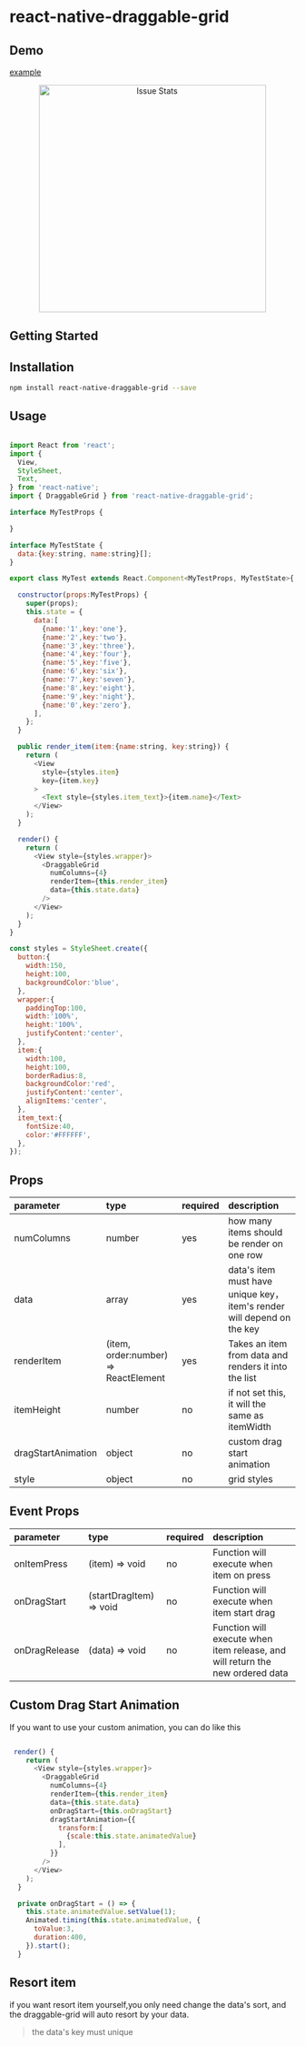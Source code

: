 # react-native-draggable-grid

## Demo
[example](https://github.com/SHISME/react-native-draggable-grid-instance)

<p align="center">
  <img alt="Issue Stats" width="400" src="https://github.com/SHISME/react-native-draggable-grid/blob/master/example.gif?raw=true">
</p>


## Getting Started

## Installation

```bash
npm install react-native-draggable-grid --save
```

## Usage

```javascript

import React from 'react';
import {
  View,
  StyleSheet,
  Text,
} from 'react-native';
import { DraggableGrid } from 'react-native-draggable-grid';

interface MyTestProps {

}

interface MyTestState {
  data:{key:string, name:string}[];
}

export class MyTest extends React.Component<MyTestProps, MyTestState>{

  constructor(props:MyTestProps) {
    super(props);
    this.state = {
      data:[
        {name:'1',key:'one'},
        {name:'2',key:'two'},
        {name:'3',key:'three'},
        {name:'4',key:'four'},
        {name:'5',key:'five'},
        {name:'6',key:'six'},
        {name:'7',key:'seven'},
        {name:'8',key:'eight'},
        {name:'9',key:'night'},
        {name:'0',key:'zero'},
      ],
    };
  }

  public render_item(item:{name:string, key:string}) {
    return (
      <View
        style={styles.item}
        key={item.key}
      >
        <Text style={styles.item_text}>{item.name}</Text>
      </View>
    );
  }

  render() {
    return (
      <View style={styles.wrapper}>
        <DraggableGrid
          numColumns={4}
          renderItem={this.render_item}
          data={this.state.data}
        />
      </View>
    );
  }
}

const styles = StyleSheet.create({
  button:{
    width:150,
    height:100,
    backgroundColor:'blue',
  },
  wrapper:{
    paddingTop:100,
    width:'100%',
    height:'100%',
    justifyContent:'center',
  },
  item:{
    width:100,
    height:100,
    borderRadius:8,
    backgroundColor:'red',
    justifyContent:'center',
    alignItems:'center',
  },
  item_text:{
    fontSize:40,
    color:'#FFFFFF',
  },
});


```

## Props

| parameter  | type   | required | description |
| :--------  | :----  | :------- | :---------- |
| numColumns | number | yes      | how many items should be render on one row|
| data       | array  | yes      | data's item must have unique key，item's render will depend on the key|
| renderItem |(item, order:number) => ReactElement| yes | Takes an item from data and renders it into the list |
| itemHeight | number | no       | if not set this, it will the same as itemWidth |
| dragStartAnimation | object | no | custom drag start animation |
| style      | object | no       | grid styles |

## Event Props


| parameter  | type   | required | description |
| :--------  | :----  | :------- | :---------- |
| onItemPress | (item) => void | no      | Function will execute when item on press |
| onDragStart | (startDragItem) => void | no | Function will execute when item start drag |
| onDragRelease | (data) => void | no | Function will execute when item release, and will return the new ordered data |

## Custom Drag Start Animation

If you want to use your custom animation, you can do like this

```javascript

 render() {
    return (
      <View style={styles.wrapper}>
        <DraggableGrid
          numColumns={4}
          renderItem={this.render_item}
          data={this.state.data}
          onDragStart={this.onDragStart}
          dragStartAnimation={{
            transform:[
              {scale:this.state.animatedValue}
            ],
          }}
        />
      </View>
    );
  }

  private onDragStart = () => {
    this.state.animatedValue.setValue(1);
    Animated.timing(this.state.animatedValue, {
      toValue:3,
      duration:400,
    }).start();
  }

```

## Resort item

if you want resort item yourself,you only need change the data's sort, and the draggable-grid will auto resort by your data.

> the data's key must unique
